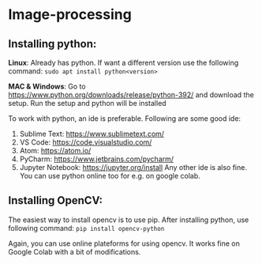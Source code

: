 # Image-processing

## Installing python: 
**Linux**: Already has python. If want a different version use the following command: `sudo apt install python<version>`
  
**MAC & Windows**: Go to https://www.python.org/downloads/release/python-392/ and download the setup. Run the setup and python will be installed

To work with python, an ide is preferable. Following are some good ide:
1. Sublime Text: https://www.sublimetext.com/
2. VS Code: https://code.visualstudio.com/
3. Atom: https://atom.io/
4. PyCharm: https://www.jetbrains.com/pycharm/
5. Jupyter Notebook: https://jupyter.org/install
Any other ide is also fine. You can use python online too for e.g. on google colab.

## Installing OpenCV:
The easiest way to install opencv is to use pip. After installing python, use following command: `pip install opencv-python`

Again, you can use online plateforms for using opencv. It works fine on Google Colab with a bit of modifications.
